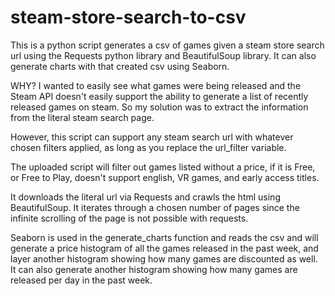 # steam-store-search-to-csv
This is a python script generates a csv of games given a steam store search url using the Requests python library and BeautifulSoup library. It can also generate charts with that created csv using Seaborn. 

WHY? I wanted to easily see what games were being released and the Steam API doesn't easily support the ability to generate a list of recently released games on steam. So my solution was to extract the information from the literal steam search page. 

However, this script can support any steam search url with whatever chosen filters applied, as long as you replace the url_filter variable.

The uploaded script will filter out games listed without a price, if it is Free, or Free to Play, doesn't support english, VR games, and early access titles.

It downloads the literal url via Requests and crawls the html using BeautifulSoup. It iterates through a chosen number of pages since the infinite scrolling of the page is not possible with requests.

Seaborn is used in the generate_charts function and reads the csv and will generate a price histogram of all the games released in the past week, and layer another histogram showing how many games are discounted as well.
It can also generate another histogram showing how many games are released per day in the past week.
